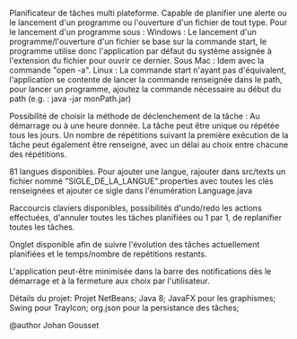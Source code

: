 Planificateur de tâches multi plateforme.
Capable de planifier une alerte ou le lancement d'un programme ou l'ouverture 
d'un fichier de tout type.
Pour le lancement d'un programme sous :
Windows :
	Le lancement d'un programme/l'ouverture d'un fichier se base sur la commande start, le programme utilise donc l'application par défaut du système assignée à l'extension du fichier pour ouvrir ce dernier.
Sous Mac :
	Idem avec la commande "open -a".
Linux :
	La commande start n'ayant pas d'équivalent, l'application se contente de lancer la commande renseignée dans le path, pour lancer un programme, ajoutez la commande nécessaire au début du path (e.g. : java -jar monPath.jar)

Possibilité de choisir la méthode de déclenchement de la tâche : Au démarrage ou à une heure donnée.
La tâche peut être unique ou répétée tous les jours.
Un nombre de répétitions suivant la première exécution de 
la tâche peut également être renseigné, avec un délai au choix entre chacune des répétitions.

81 langues disponibles.
Pour ajouter une langue, rajouter dans src/texts un fichier nommé "SIGLE_DE_LA_LANGUE".properties avec toutes les clés renseignées et ajouter ce sigle dans l'énumération Language.java

Raccourcis claviers disponibles, possibilités d'undo/redo les actions effectuées, d'annuler toutes les tâches planifiées ou 1 par 1, de replanifier toutes les tâches.

Onglet disponible afin de suivre l'évolution des tâches actuellement planifiées et le temps/nombre de repétitions restants.

L'application peut-être minimisée dans la barre des notifications dès le démarrage et à la fermeture aux choix par l'utilisateur.

Détails du projet:
	Projet NetBeans; 
	Java 8; 
	JavaFX pour les graphismes; 
	Swing pour TrayIcon; 
	org.json pour la persistance des tâches;

@author Johan Gousset